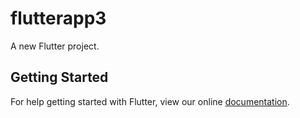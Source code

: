 # flutterapp3

A new Flutter project.

## Getting Started

For help getting started with Flutter, view our online
[documentation](https://flutter.io/).
